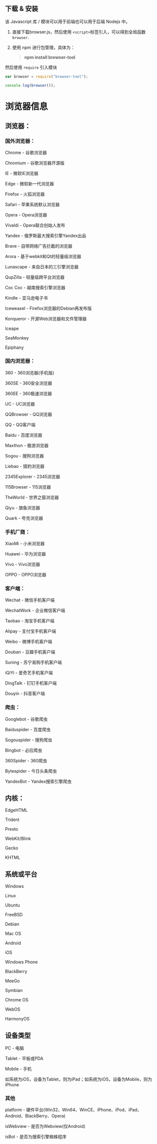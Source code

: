 ## 下载 & 安装

该 Javascript 库 / 模块可以用于前端也可以用于后端 Nodejs 中。

1. 直接下载browser.js，然后使用 `<script>`标签引入，可以得到全局函数 `browser`.
2. 使用 npm 进行包管理，具体为：

	> **npm install browser-tool**

然后使用 `require` 引入模块

```js
var browser = require("browser-tool");

console.log(browser());
```


# 浏览器信息

## 浏览器：

### 国外浏览器：

Chrome - 谷歌浏览器

Chromium - 谷歌浏览器开源版

IE - 微软IE浏览器

Edge - 微软新一代浏览器

Firefox - 火狐浏览器

Safari - 苹果系统默认浏览器

Opera - Opera浏览器

Vivaldi - Opera联合创始人发布

Yandex - 俄罗斯最大搜索引擎Yandex出品

Brave - 自带网络广告拦截的浏览器

Arora - 基于webkit和Qt的轻量级浏览器

Lunascape - 来自日本的三引擎浏览器

QupZilla - 轻量级跨平台浏览器

Coc Coc - 越南搜索引擎浏览器

Kindle - 亚马逊电子书

Iceweasel - Firefox浏览器的Debian再发布版

Konqueror - 开源Web浏览器和文件管理器

Iceape

SeaMonkey

Epiphany

### 国内浏览器：

360 - 360浏览器(手机版)

360SE - 360安全浏览器

360EE - 360极速浏览器

UC - UC浏览器

QQBrowser - QQ浏览器

QQ - QQ客户端

Baidu - 百度浏览器

Maxthon - 傲游浏览器

Sogou - 搜狗浏览器

Liebao - 猎豹浏览器

2345Explorer - 2345浏览器

115Browser - 115浏览器

TheWorld - 世界之窗浏览器

Qiyu - 旗鱼浏览器

Quark - 夸克浏览器

### 手机厂商：

XiaoMi - 小米浏览器

Huawei - 华为浏览器

Vivo - Vivo浏览器

OPPO - OPPO浏览器

### 客户端：

Wechat - 微信手机客户端

WechatWork - 企业微信客户端

Taobao - 淘宝手机客户端

Alipay - 支付宝手机客户端

Weibo - 微博手机客户端

Douban - 豆瓣手机客户端

Suning - 苏宁易购手机客户端

iQiYi - 爱奇艺手机客户端

DingTalk - 钉钉手机客户端

Douyin - 抖音客户端

### 爬虫：

Googlebot - 谷歌爬虫

Baiduspider - 百度爬虫

Sogouspider - 搜狗爬虫

Bingbot - 必应爬虫

360Spider - 360爬虫

Bytespider - 今日头条爬虫

YandexBot - Yandex搜索引擎爬虫

## 内核：

EdgeHTML

Trident

Presto

WebKit/Blink

Gecko

KHTML

## 系统或平台

Windows

Linux

Ubuntu

FreeBSD

Debian

Mac	OS

Android

iOS

Windows Phone

BlackBerry

MeeGo

Symbian

Chrome OS

WebOS

HarmonyOS

## 设备类型

PC - 电脑

Tablet - 平板或PDA

Mobile - 手机

如系统为iOS，设备为Tablet，则为iPad；如系统为iOS，设备为Mobile，则为iPhone

### 其他

platform - 硬件平台(Win32、Win64、WinCE、iPhone、iPod、iPad、Android、BlackBerry、Opera)

isWebview - 是否为Webview(仅Android)

isBot - 是否为搜索引擎蜘蛛程序
